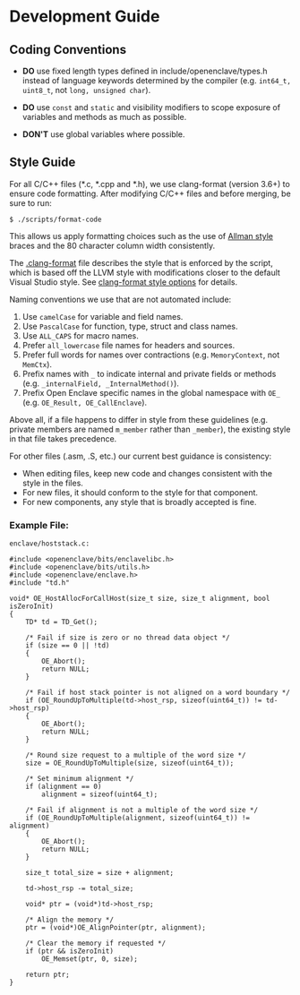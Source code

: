 Development Guide
=================

Coding Conventions
------------------

* **DO** use fixed length types defined in include/openenclave/types.h instead of
   language keywords determined by the compiler (e.g. `int64_t, uint8_t`, not
   `long, unsigned char`).

* **DO** use `const` and `static` and visibility modifiers to scope exposure of
   variables and methods as much as possible.

* **DON'T** use global variables where possible.

Style Guide
-----------

For all C/C++ files (*.c, *.cpp and *.h), we use clang-format (version 3.6+) to
ensure code formatting. After modifying C/C++ files and before merging, be sure
to run:

```
$ ./scripts/format-code
```
This allows us apply formatting choices such as the use of [Allman style](
http://en.wikipedia.org/wiki/Indent_style#Allman_style) braces and the 80
character column width consistently.

The [.clang-format](../.clang-format) file describes the style that is enforced
by the script, which is based off the LLVM style with modifications closer to
the default Visual Studio style. See [clang-format style options](
http://releases.llvm.org/3.6.0/tools/clang/docs/ClangFormatStyleOptions.html)
for details.

Naming conventions we use that are not automated include:

1. Use `camelCase` for variable and field names.
2. Use `PascalCase` for function, type, struct and class names.
3. Use `ALL_CAPS` for macro names.
4. Prefer `all_lowercase` file names for headers and sources.
5. Prefer full words for names over contractions (e.g. `MemoryContext`, not
   `MemCtx`).
6. Prefix names with `_` to indicate internal and private fields or methods
   (e.g. `_internalField, _InternalMethod()`).
7. Prefix Open Enclave specific names in the global namespace with `OE_`
   (e.g. `OE_Result, OE_CallEnclave`).

Above all, if a file happens to differ in style from these guidelines (e.g.
private members are named `m_member` rather than `_member`), the existing style
in that file takes precedence.

For other files (.asm, .S, etc.) our current best guidance is consistency:

- When editing files, keep new code and changes consistent with the style in the files.
- For new files, it should conform to the style for that component.
- For new components, any style that is broadly accepted is fine.

### Example File:

``enclave/hoststack.c:``
```
#include <openenclave/bits/enclavelibc.h>
#include <openenclave/bits/utils.h>
#include <openenclave/enclave.h>
#include "td.h"

void* OE_HostAllocForCallHost(size_t size, size_t alignment, bool isZeroInit)
{
    TD* td = TD_Get();

    /* Fail if size is zero or no thread data object */
    if (size == 0 || !td)
    {
        OE_Abort();
        return NULL;
    }

    /* Fail if host stack pointer is not aligned on a word boundary */
    if (OE_RoundUpToMultiple(td->host_rsp, sizeof(uint64_t)) != td->host_rsp)
    {
        OE_Abort();
        return NULL;
    }

    /* Round size request to a multiple of the word size */
    size = OE_RoundUpToMultiple(size, sizeof(uint64_t));

    /* Set minimum alignment */
    if (alignment == 0)
        alignment = sizeof(uint64_t);

    /* Fail if alignment is not a multiple of the word size */
    if (OE_RoundUpToMultiple(alignment, sizeof(uint64_t)) != alignment)
    {
        OE_Abort();
        return NULL;
    }

    size_t total_size = size + alignment;

    td->host_rsp -= total_size;

    void* ptr = (void*)td->host_rsp;

    /* Align the memory */
    ptr = (void*)OE_AlignPointer(ptr, alignment);

    /* Clear the memory if requested */
    if (ptr && isZeroInit)
        OE_Memset(ptr, 0, size);

    return ptr;
}
```
